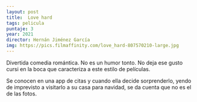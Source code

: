 ```yaml
---
layout: post
title:  Love hard
tags: pelicula
puntaje: 3
year: 2021
director: Hernán Jiménez García
img: https://pics.filmaffinity.com/love_hard-807570210-large.jpg
---
```


Divertida comedia romántica. No es un humor tonto. No deja ese gusto cursi en la boca que caracteriza a este estilo de películas.

Se conocen en una app de citas y cuando ella decide sorprenderlo, yendo de imprevisto a visitarlo a su casa para navidad, se da cuenta que no es el de las fotos.
